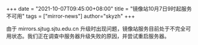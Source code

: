 +++
date = "2021-10-07T09:45:00+08:00"
title = "镜像站10月7日9时起服务不可用"
tags = ["mirror-news"]
author="skyzh"
+++

由于 mirrors.sjtug.sjtu.edu.cn 升级时出现问题，镜像站服务目前处于不完全可用状态。我们正在调查中服务器升级失败的原因，并尝试重启服务器。
